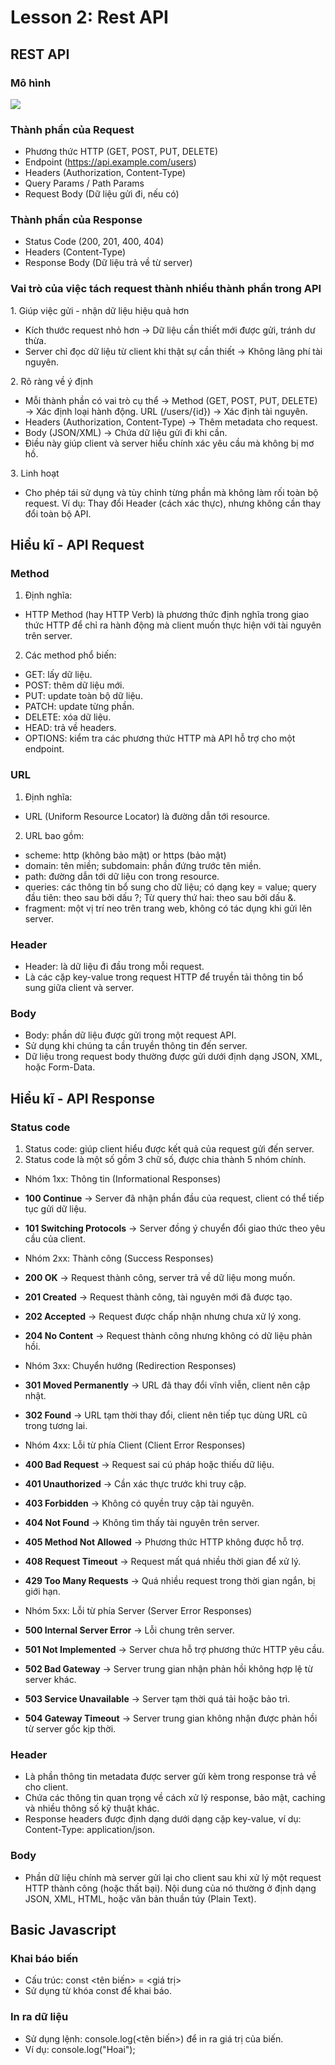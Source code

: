 # Lesson 2: Rest API
## REST API

### Mô hình 
![](https://www.scaler.com/topics/images/client-server-architecture.webp)

### Thành phần của Request
- Phương thức HTTP (GET, POST, PUT, DELETE)
- Endpoint (https://api.example.com/users)
- Headers (Authorization, Content-Type)
- Query Params / Path Params
- Request Body (Dữ liệu gửi đi, nếu có)

### Thành phần của Response
- Status Code (200, 201, 400, 404)
- Headers (Content-Type)
- Response Body (Dữ liệu trả về từ server)

### Vai trò của việc tách request thành nhiều thành phần trong API
1️. Giúp việc gửi - nhận dữ liệu hiệu quả hơn
- Kích thước request nhỏ hơn → Dữ liệu cần thiết mới được gửi, tránh dư thừa.
- Server chỉ đọc dữ liệu từ client khi thật sự cần thiết → Không lãng phí tài nguyên.

2️. Rõ ràng về ý định
- Mỗi thành phần có vai trò cụ thể → Method (GET, POST, PUT, DELETE) → Xác định loại hành động.
URL (/users/{id}) → Xác định tài nguyên.
- Headers (Authorization, Content-Type) → Thêm metadata cho request.
- Body (JSON/XML) → Chứa dữ liệu gửi đi khi cần.
- Điều này giúp client và server hiểu chính xác yêu cầu mà không bị mơ hồ.

3️. Linh hoạt
- Cho phép tái sử dụng và tùy chỉnh từng phần mà không làm rối toàn bộ request.
Ví dụ: Thay đổi Header (cách xác thực), nhưng không cần thay đổi toàn bộ API.

## Hiểu kĩ - API Request
### Method
1. Định nghĩa:
- HTTP Method (hay HTTP Verb) là phương thức định nghĩa trong giao thức HTTP để chỉ ra hành động mà client muốn thực hiện với tài nguyên trên server.

2. Các method phổ biến:
- GET: lấy dữ liệu.
- POST: thêm dữ liệu mới.
- PUT: update toàn bộ dữ liệu.
- PATCH: update từng phần.
- DELETE: xóa dữ liệu.
- HEAD: trả về headers.
- OPTIONS: kiểm tra các phương thức HTTP mà API hỗ trợ cho một endpoint.

### URL
1. Định nghĩa:
- URL (Uniform Resource Locator) là đường dẫn tới resource.
2. URL bao gồm:
- scheme: http (không bảo mật) or https (bảo mật)
- domain: tên miền; subdomain: phần đứng trước tên miền.
- path: đường dẫn tới dữ liệu con trong resource.
- queries: các thông tin bổ sung cho dữ liệu; có dạng key = value; query đầu tiên: theo sau bởi dấu ?; Từ query thứ hai: theo sau bởi dấu &.
- fragment: một vị trí neo trên trang web, không có tác dụng khi gửi lên server.

### Header
- Header: là dữ liệu đi đầu trong mỗi request.
- Là các cặp key-value trong request HTTP để truyền tải thông tin bổ sung giữa client và server.

### Body
- Body: phần dữ liệu được gửi trong một request API.
- Sử dụng khi chúng ta cần truyền thông tin đến server.
- Dữ liệu trong request body thường được gửi dưới định
dạng JSON, XML, hoặc Form-Data.

## Hiểu kĩ - API Response
### Status code
1. Status code: giúp client hiểu được kết quả của request gửi đến server.
2. Status code là một số gồm 3 chữ số, được chia thành 5 nhóm chính.
- Nhóm 1xx: Thông tin (Informational Responses)
- **100 Continue** → Server đã nhận phần đầu của request, client có thể tiếp tục gửi dữ liệu.
- **101 Switching Protocols** → Server đồng ý chuyển đổi giao thức theo yêu cầu của client.

- Nhóm 2xx: Thành công (Success Responses)
- **200 OK** → Request thành công, server trả về dữ liệu mong muốn.
- **201 Created** → Request thành công, tài nguyên mới đã được tạo.
- **202 Accepted** → Request được chấp nhận nhưng chưa xử lý xong.
- **204 No Content** → Request thành công nhưng không có dữ liệu phản hồi.

- Nhóm 3xx: Chuyển hướng (Redirection Responses)
- **301 Moved Permanently** → URL đã thay đổi vĩnh viễn, client nên cập nhật.
- **302 Found** → URL tạm thời thay đổi, client nên tiếp tục dùng URL cũ trong tương lai.

-  Nhóm 4xx: Lỗi từ phía Client (Client Error Responses)
- **400 Bad Request** → Request sai cú pháp hoặc thiếu dữ liệu.
- **401 Unauthorized** → Cần xác thực trước khi truy cập.
- **403 Forbidden** → Không có quyền truy cập tài nguyên.
- **404 Not Found** → Không tìm thấy tài nguyên trên server.
- **405 Method Not Allowed** → Phương thức HTTP không được hỗ trợ.
- **408 Request Timeout** → Request mất quá nhiều thời gian để xử lý.
- **429 Too Many Requests** → Quá nhiều request trong thời gian ngắn, bị giới hạn.

- Nhóm 5xx: Lỗi từ phía Server (Server Error Responses)
- **500 Internal Server Error** → Lỗi chung trên server.
- **501 Not Implemented** → Server chưa hỗ trợ phương thức HTTP yêu cầu.
- **502 Bad Gateway** → Server trung gian nhận phản hồi không hợp lệ từ server khác.
- **503 Service Unavailable** → Server tạm thời quá tải hoặc bảo trì.
- **504 Gateway Timeout** → Server trung gian không nhận được phản hồi từ server gốc kịp thời.

### Header
- Là phần thông tin metadata được server gửi kèm trong response trả về cho client.
- Chứa các thông tin quan trọng về cách xử lý response, bảo mật, caching và nhiều thông số kỹ thuật khác.
- Response headers được định dạng dưới dạng cặp key-value, ví dụ: Content-Type: application/json.

### Body
- Phần dữ liệu chính mà server gửi lại cho client sau khi xử lý một request HTTP thành công (hoặc thất bại). Nội dung của nó thường ở định dạng JSON, XML, HTML, hoặc văn bản thuần túy (Plain Text).

## Basic Javascript
### Khai báo biến
- Cấu trúc: const <tên biến> = <giá trị>
- Sử dụng từ khóa const để khai báo.

### In ra dữ liệu
- Sử dụng lệnh: console.log(<tên biến>) để in ra giá
trị của biến.
- Ví dụ: console.log("Hoai");